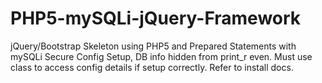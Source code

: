 # PHP5-mySQLi-jQuery-Framework
jQuery/Bootstrap Skeleton using PHP5 and Prepared Statements with mySQLi
Secure Config Setup, DB info hidden from print_r even.   Must use class
to access config details if setup correctly.  Refer to install docs.
